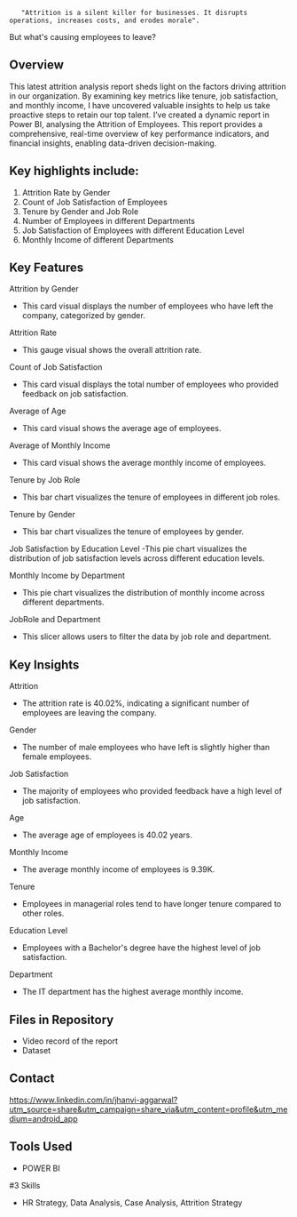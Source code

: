        "Attrition is a silent killer for businesses. It disrupts operations, increases costs, and erodes morale".

But what's causing employees to leave?

## Overview

This latest attrition analysis report sheds light on the factors driving attrition in our organization. By examining key metrics like tenure, job satisfaction, and monthly income, I have uncovered valuable insights to help us take proactive steps to retain our top talent.
I’ve created a dynamic report in Power BI, analysing the Attrition of Employees. This report provides a comprehensive, real-time overview of key performance indicators, and financial insights, enabling data-driven decision-making.

## Key highlights include:

1. Attrition Rate by Gender
2. Count of Job Satisfaction of Employees
3. Tenure by Gender and Job Role
4. Number of Employees in different Departments
5. Job Satisfaction of Employees with different Education Level
6. Monthly Income of different Departments

   
## Key Features

Attrition by Gender
- This card visual displays the number of employees who have left the company, categorized by gender.

Attrition Rate
- This gauge visual shows the overall attrition rate.

Count of Job Satisfaction
- This card visual displays the total number of employees who provided feedback on job satisfaction.

Average of Age
- This card visual shows the average age of employees.

Average of Monthly Income
- This card visual shows the average monthly income of employees.

Tenure by Job Role
- This bar chart visualizes the tenure of employees in different job roles.

Tenure by Gender
- This bar chart visualizes the tenure of employees by gender.

Job Satisfaction by Education Level
-This pie chart visualizes the distribution of job satisfaction levels across different education levels.

Monthly Income by Department
- This pie chart visualizes the distribution of monthly income across different departments.

JobRole and Department
- This slicer allows users to filter the data by job role and department.

## Key Insights

Attrition
- The attrition rate is 40.02%, indicating a significant number of employees are leaving the company.

Gender
- The number of male employees who have left is slightly higher than female employees.

Job Satisfaction
- The majority of employees who provided feedback have a high level of job satisfaction.

Age
- The average age of employees is 40.02 years.

Monthly Income
- The average monthly income of employees is 9.39K.

Tenure
- Employees in managerial roles tend to have longer tenure compared to other roles.

Education Level
- Employees with a Bachelor's degree have the highest level of job satisfaction.

Department
- The IT department has the highest average monthly income.

## Files in Repository
- Video record of the report
- Dataset

## Contact
https://www.linkedin.com/in/jhanvi-aggarwal?utm_source=share&utm_campaign=share_via&utm_content=profile&utm_medium=android_app

## Tools Used
- POWER BI
  
#3 Skills
- HR Strategy, Data Analysis, Case Analysis, Attrition Strategy

